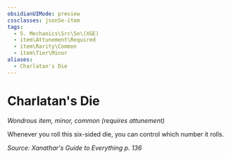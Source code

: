 ```yaml
---
obsidianUIMode: preview
cssclasses: json5e-item
tags:
  - 5. Mechanics\Src\5e\(XGE)
  - item\Attunement\Required
  - item\Rarity\Common
  - item\Tier\Minor
aliases:
  - Charlatan's Die
---
```

# Charlatan's Die
*Wondrous item, minor, common (requires attunement)*  


Whenever you roll this six-sided die, you can control which number it rolls.

*Source: Xanathar's Guide to Everything p. 136*
